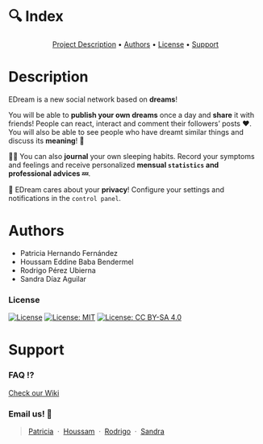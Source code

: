 # 🔍 Index

<p align="center">
  <a href="#description">Project Description</a> •
  <a href="#authors">Authors</a> •
  <a href="#license">License</a> •
  <a href="#support">Support</a>
</p>

# Description

EDream is a new social network based on **dreams**!

You will be able to **publish your own dreams** once a day and **share** it with friends! People can react, interact and comment their followers’ posts ♥. You will also be able to see people who have dreamt similar things and discuss its **meaning**! **💭**

✍🏼 You can also **journal** your own sleeping habits. Record your symptoms and feelings and receive personalized **mensual ```statistics``` and professional advices 💤**.

🔐 EDream cares about your **privacy**! Configure your settings and notifications in the ```control panel```.


# Authors

* Patricia Hernando Fernández
* Houssam Eddine Baba Bendermel
* Rodrigo Pérez Ubierna
* Sandra Díaz Aguilar

### License
[![License](https://img.shields.io/badge/License-EPL_1.0-red.svg)](https://opensource.org/licenses/EPL-1.0) [![License: MIT](https://img.shields.io/badge/License-MIT-yellow.svg)](https://opensource.org/licenses/MIT) [![License: CC BY-SA 4.0](https://img.shields.io/badge/License-CC_BY--SA_4.0-lightgrey.svg)](https://creativecommons.org/licenses/by-sa/4.0/)

# Support

### FAQ ⁉
[Check our Wiki](https://github.com/RodrigoPerezUbierna/BeDream/wiki) 

### Email us! 💌
> [Patricia](mailto:phf1001@alu.ubu.es) &nbsp;&middot;&nbsp;
> [Houssam](mailto:bhx1005@alu.ubu.es) &nbsp;&middot;&nbsp;
> [Rodrigo](mailto:rpu1002@alu.ubu.es) &nbsp;&middot;&nbsp;
> [Sandra](mailto:sda1003@alu.ubu.es) 
